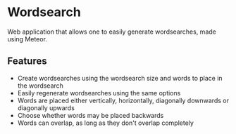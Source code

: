 # Wordsearch
Web application that allows one to easily generate wordsearches, made using Meteor.

## Features
* Create wordsearches using the wordsearch size and words to place in the wordsearch
* Easily regenerate wordsearches using the same options
* Words are placed either vertically, horizontally, diagonally downwards or diagonally upwards
* Choose whether words may be placed backwards
* Words can overlap, as long as they don't overlap completely
